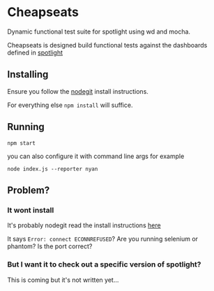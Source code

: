# Cheapseats #

Dynamic functional test suite for spotlight using wd and mocha.

Cheapseats is designed build functional tests against the dashboards defined in [spotlight](https://github.com/alphagov/spotlight)


## Installing ##

Ensure you follow the [nodegit](https://github.com/nodegit/nodegit) install instructions.

For everything else ```npm install``` will suffice.

## Running ##

```npm start```

you can also configure it with command line args for example

```node index.js --reporter nyan```


## Problem? ##

### It wont install ###

It's probably nodegit read the install instructions [here](https://github.com/nodegit/nodegit)

It says ```Error: connect ECONNREFUSED```? Are you running selenium or phantom? Is the port correct?

### But I want it to check out a specific version of spotlight? ###

This is coming but it's not written yet...